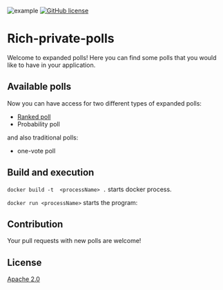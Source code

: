 ![example](https://github.com/vavilovm/Rich-private-polls/actions/workflows/gradle.yml/badge.svg)
[![GitHub license](https://img.shields.io/badge/license-Apache%20License%202.0-blue.svg?style=flat)](https://www.apache.org/licenses/LICENSE-2.0)
# Rich-private-polls
Welcome to expanded polls! Here you can find some polls that you would like to have in your application.
## Available polls
Now you can have access for two different types of expanded polls:
* [Ranked poll](https://en.wikipedia.org/wiki/Ranked_voting#:~:text=Ranked%20voting%20is%20any%20election,the%20same%20set%20of%20ballots)
* Probability poll

and also traditional polls:
* one-vote poll

## Build and execution
`docker build -t  <processName> .` starts docker process.

`docker run <processName>` starts the program:


## Contribution
Your pull requests with new polls are welcome!

## License
[Apache 2.0](https://choosealicense.com/licenses/apache-2.0/)
